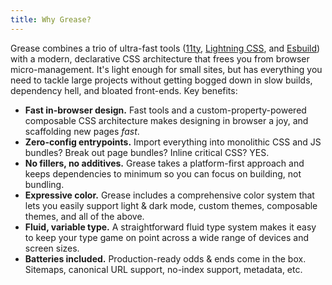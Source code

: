 ```yaml
---
title: Why Grease?
---
```


Grease combines a trio of ultra-fast tools ([11ty](https://www.11ty.dev/), [Lightning CSS](https://lightningcss.dev/), and [Esbuild](https://esbuild.github.io/)) with a modern, declarative CSS architecture that frees you from browser micro-management. It's light enough for small sites, but has everything you need to tackle large projects without getting bogged down in slow builds, dependency hell, and bloated front-ends. Key benefits:

- **Fast in-browser design.**
  Fast tools and a custom-property-powered composable CSS architecture makes designing in browser a joy, and scaffolding new pages *fast*.
- **Zero-config entrypoints.**
  Import everything into monolithic CSS and JS bundles? Break out page bundles? Inline critical CSS? YES.
- **No fillers, no additives.**
  Grease takes a platform-first approach and keeps dependencies to minimum so you can focus on building, not bundling.
- **Expressive color.**
  Grease includes a comprehensive color system that lets you easily support light & dark mode, custom themes, composable themes, and all of the above.
- **Fluid, variable type.**
  A straightforward fluid type system makes it easy to keep your type game on point across a wide range of devices and screen sizes.
- **Batteries included.**
  Production-ready odds & ends come in the box. Sitemaps, canonical URL support, no-index support, metadata, etc.